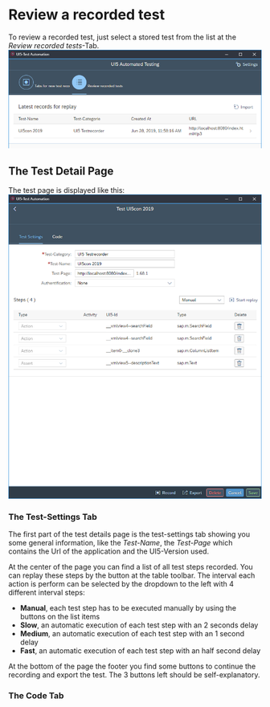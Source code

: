 # Review a recorded test
To review a recorded test, just select a stored test from the list at the *Review recorded tests*-Tab.  
![alt](./img/ReviewTab.png)  

## The Test Detail Page
The test page is displayed like this:  
![alt](./img/TestOverviewPage.png)  

### The Test-Settings Tab
The first part of the test details page is the test-settings tab showing you some general information, 
like the *Test-Name*, the *Test-Page* which contains the Url of the application and the UI5-Version used. 

At the center of the page you can find a list of all test steps recorded. 
You can replay these steps by the button at the table toolbar. The interval each action is perform can be selected 
by the dropdown to the left with 4 different interval steps:
- **Manual**, each test step has to be executed manually by using the buttons on the list items
- **Slow**, an automatic execution of each test step with an 2 seconds delay
- **Medium**, an automatic execution of each test step with an 1 second delay
- **Fast**, an automatic execution of each test step with an half second delay

At the bottom of the page the footer you find some buttons to continue the recording and export the test.
The 3 buttons left should be self-explanatory.

### The Code Tab
